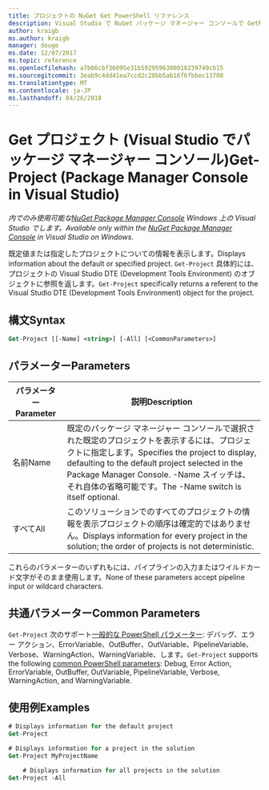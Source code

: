 ```yaml
---
title: プロジェクトの NuGet Get PowerShell リファレンス
description: Visual Studio で NuGet パッケージ マネージャー コンソールで GetProject PowerShell コマンドのリファレンスです。
author: kraigb
ms.author: kraigb
manager: douge
ms.date: 12/07/2017
ms.topic: reference
ms.openlocfilehash: a7b66cbf36095e31b5929596300018239749cb15
ms.sourcegitcommit: 3eab9c4dd41ea7ccd2c28bb5ab16f6fbbec13708
ms.translationtype: MT
ms.contentlocale: ja-JP
ms.lasthandoff: 04/26/2018
---
```

# <a name="get-project-package-manager-console-in-visual-studio"></a><span data-ttu-id="506dd-103">Get プロジェクト (Visual Studio でパッケージ マネージャー コンソール)</span><span class="sxs-lookup"><span data-stu-id="506dd-103">Get-Project (Package Manager Console in Visual Studio)</span></span>

<span data-ttu-id="506dd-104">*内でのみ使用可能な[NuGet Package Manager Console](package-manager-console.md) Windows 上の Visual Studio でします。*</span><span class="sxs-lookup"><span data-stu-id="506dd-104">*Available only within the [NuGet Package Manager Console](package-manager-console.md) in Visual Studio on Windows.*</span></span>

<span data-ttu-id="506dd-105">既定値または指定したプロジェクトについての情報を表示します。</span><span class="sxs-lookup"><span data-stu-id="506dd-105">Displays information about the default or specified project.</span></span> <span data-ttu-id="506dd-106">`Get-Project` 具体的には、プロジェクトの Visual Studio DTE (Development Tools Environment) のオブジェクトに参照を返します。</span><span class="sxs-lookup"><span data-stu-id="506dd-106">`Get-Project` specifically returns a referent to the Visual Studio DTE (Development Tools Environment) object for the project.</span></span>

## <a name="syntax"></a><span data-ttu-id="506dd-107">構文</span><span class="sxs-lookup"><span data-stu-id="506dd-107">Syntax</span></span>

```ps
Get-Project [[-Name] <string>] [-All] [<CommonParameters>]
```

## <a name="parameters"></a><span data-ttu-id="506dd-108">パラメーター</span><span class="sxs-lookup"><span data-stu-id="506dd-108">Parameters</span></span>

| <span data-ttu-id="506dd-109">パラメーター</span><span class="sxs-lookup"><span data-stu-id="506dd-109">Parameter</span></span> | <span data-ttu-id="506dd-110">説明</span><span class="sxs-lookup"><span data-stu-id="506dd-110">Description</span></span> |
| --- | --- |
| <span data-ttu-id="506dd-111">名前</span><span class="sxs-lookup"><span data-stu-id="506dd-111">Name</span></span> | <span data-ttu-id="506dd-112">既定のパッケージ マネージャー コンソールで選択された既定のプロジェクトを表示するには、プロジェクトに指定します。</span><span class="sxs-lookup"><span data-stu-id="506dd-112">Specifies the project to display, defaulting to the default project selected in the Package Manager Console.</span></span> <span data-ttu-id="506dd-113">-Name スイッチは、それ自体の省略可能です。</span><span class="sxs-lookup"><span data-stu-id="506dd-113">The -Name switch is itself optional.</span></span> |
| <span data-ttu-id="506dd-114">すべて</span><span class="sxs-lookup"><span data-stu-id="506dd-114">All</span></span> | <span data-ttu-id="506dd-115">このソリューションでのすべてのプロジェクトの情報を表示プロジェクトの順序は確定的ではありません。</span><span class="sxs-lookup"><span data-stu-id="506dd-115">Displays information for every project in the solution; the order of projects is not deterministic.</span></span> |

<span data-ttu-id="506dd-116">これらのパラメーターのいずれもには、パイプラインの入力またはワイルドカード文字がそのまま使用します。</span><span class="sxs-lookup"><span data-stu-id="506dd-116">None of these parameters accept pipeline input or wildcard characters.</span></span>

## <a name="common-parameters"></a><span data-ttu-id="506dd-117">共通パラメーター</span><span class="sxs-lookup"><span data-stu-id="506dd-117">Common Parameters</span></span>

<span data-ttu-id="506dd-118">`Get-Project` 次のサポート[一般的な PowerShell パラメーター](http://go.microsoft.com/fwlink/?LinkID=113216): デバッグ、エラー アクション、ErrorVariable、OutBuffer、OutVariable、PipelineVariable、Verbose、WarningAction、WarningVariable、します。</span><span class="sxs-lookup"><span data-stu-id="506dd-118">`Get-Project` supports the following [common PowerShell parameters](http://go.microsoft.com/fwlink/?LinkID=113216): Debug, Error Action, ErrorVariable, OutBuffer, OutVariable, PipelineVariable, Verbose, WarningAction, and WarningVariable.</span></span>

## <a name="examples"></a><span data-ttu-id="506dd-119">使用例</span><span class="sxs-lookup"><span data-stu-id="506dd-119">Examples</span></span>

```ps
# Displays information for the default project
Get-Project

# Displays information for a project in the solution
Get-Project MyProjectName

    # Displays information for all projects in the solution
Get-Project -All
```